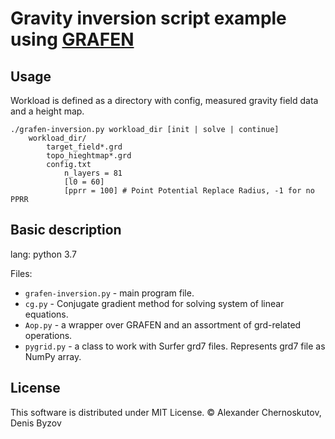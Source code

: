 # Gravity inversion script example using [GRAFEN](https://github.com/AlexIII/GRAFEN/tree/topo+layered)

## Usage

Workload is defined as a directory with config, measured gravity field data and a height map.

```
./grafen-inversion.py workload_dir [init | solve | continue]
    workload_dir/
        target_field*.grd
        topo_hieghtmap*.grd
        config.txt
            n_layers = 81
            [l0 = 60]
            [pprr = 100] # Point Potential Replace Radius, -1 for no PPRR
```

## Basic description

lang: python 3.7

Files:
- `grafen-inversion.py` - main program file.
- `cg.py` - Conjugate gradient method for solving system of linear equations.
- `Aop.py` - a wrapper over GRAFEN and an assortment of grd-related operations.
- `pygrid.py` - a class to work with Surfer grd7 files. Represents grd7 file as NumPy array.

## License

This software is distributed under MIT License. © Alexander Chernoskutov, Denis Byzov